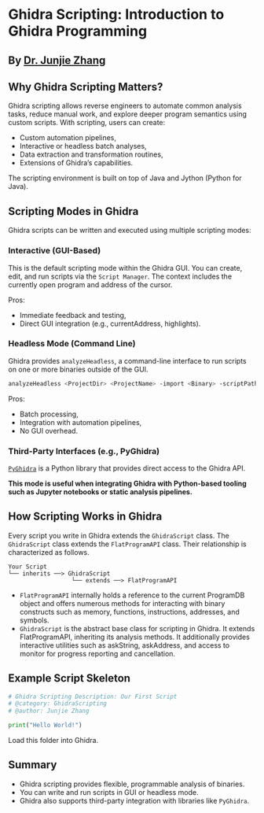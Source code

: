 # **Ghidra Scripting: Introduction to Ghidra Programming**

## By [**Dr. Junjie Zhang**](https://jzhang369.github.io/)

## **Why Ghidra Scripting Matters?**

Ghidra scripting allows reverse engineers to automate common analysis tasks, reduce manual work, and explore deeper program semantics using custom scripts. With scripting, users can create:

+ Custom automation pipelines,
+ Interactive or headless batch analyses,
+ Data extraction and transformation routines,
+ Extensions of Ghidra’s capabilities.

The scripting environment is built on top of Java and Jython (Python for Java).

## **Scripting Modes in Ghidra**

Ghidra scripts can be written and executed using multiple scripting modes:

### **Interactive (GUI-Based)**

This is the default scripting mode within the Ghidra GUI. You can create, edit, and run scripts via the `Script Manager`. The context includes the currently open program and address of the cursor.

Pros:
+ Immediate feedback and testing,
+ Direct GUI integration (e.g., currentAddress, highlights).
    

### **Headless Mode (Command Line)**

Ghidra provides `analyzeHeadless`, a command-line interface to run scripts on one or more binaries outside of the GUI.

```bash
analyzeHeadless <ProjectDir> <ProjectName> -import <Binary> -scriptPath <PathToScripts> -postScript <YourScript> [args...]
```

Pros:
+ Batch processing,
+ Integration with automation pipelines,
+ No GUI overhead.

### **Third-Party Interfaces (e.g., PyGhidra)**

[`PyGhidra`](https://pypi.org/project/pyghidra/) is a Python library that provides direct access to the Ghidra API.


**This mode is useful when integrating Ghidra with Python-based tooling such as Jupyter notebooks or static analysis pipelines.**

## **How Scripting Works in Ghidra**

Every script you write in Ghidra extends the `GhidraScript` class. The `GhidraScript` class extends the `FlatProgramAPI` class. Their relationship is characterized as follows. 

```text
Your Script
└── inherits ──> GhidraScript
                  └── extends ──> FlatProgramAPI
```

+ `FlatProgramAPI` internally holds a reference to the current ProgramDB object and offers numerous methods for interacting with binary constructs such as memory, functions, instructions, addresses, and symbols.
+ `GhidraScript` is the abstract base class for scripting in Ghidra. It extends FlatProgramAPI, inheriting its analysis methods. It additionally provides interactive utilities such as askString, askAddress, and access to monitor for progress reporting and cancellation.

## **Example Script Skeleton**
```python
# Ghidra Scripting Description: Our First Script
# @category: GhidraScripting
# @author: Junjie Zhang

print("Hello World!")
```

Load this folder into Ghidra. 

## **Summary**

+ Ghidra scripting provides flexible, programmable analysis of binaries.
+ You can write and run scripts in GUI or headless mode.
+ Ghidra also supports third-party integration with libraries like `PyGhidra`.